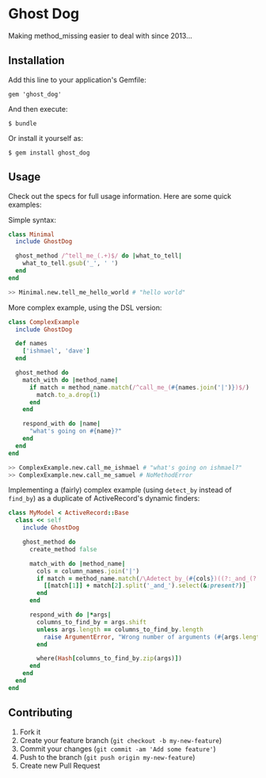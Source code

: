 # Ghost Dog

Making method_missing easier to deal with since 2013...

## Installation

Add this line to your application's Gemfile:

    gem 'ghost_dog'

And then execute:

    $ bundle

Or install it yourself as:

    $ gem install ghost_dog

## Usage

Check out the specs for full usage information.  Here are some quick examples:

Simple syntax:

```ruby
class Minimal
  include GhostDog

  ghost_method /^tell_me_(.+)$/ do |what_to_tell|
    what_to_tell.gsub('_', ' ')
  end
end
```

```sh
>> Minimal.new.tell_me_hello_world # "hello world"
```

More complex example, using the DSL version:

```ruby
class ComplexExample
  include GhostDog

  def names
    ['ishmael', 'dave']
  end

  ghost_method do
    match_with do |method_name|
      if match = method_name.match(/^call_me_(#{names.join('|')})$/)
        match.to_a.drop(1)
      end
    end

    respond_with do |name|
      "what's going on #{name}?"
    end
  end
end
```

```sh
>> ComplexExample.new.call_me_ishmael # "what's going on ishmael?"
>> ComplexExample.new.call_me_samuel # NoMethodError
```

Implementing a (fairly) complex example (using `detect_by` instead of `find_by`) as a duplicate of ActiveRecord's dynamic finders:

```ruby
class MyModel < ActiveRecord::Base
  class << self
    include GhostDog

    ghost_method do
      create_method false

      match_with do |method_name|
        cols = column_names.join('|')
        if match = method_name.match(/\Adetect_by_(#{cols})((?:_and_(?:#{cols}))*)\z/)
          [[match[1]] + match[2].split('_and_').select(&:present?)]
        end
      end

      respond_with do |*args|
        columns_to_find_by = args.shift
        unless args.length == columns_to_find_by.length
          raise ArgumentError, "Wrong number of arguments (#{args.length} for #{columns_to_find_by.length})"
        end

        where(Hash[columns_to_find_by.zip(args)])
      end
    end
  end
end
```

## Contributing

1. Fork it
2. Create your feature branch (`git checkout -b my-new-feature`)
3. Commit your changes (`git commit -am 'Add some feature'`)
4. Push to the branch (`git push origin my-new-feature`)
5. Create new Pull Request
